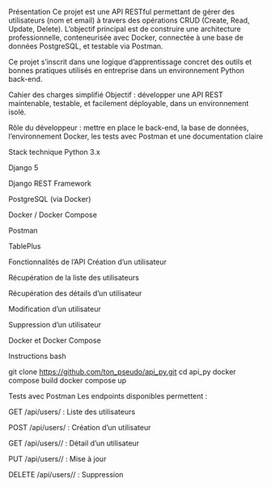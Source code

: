 Présentation
Ce projet est une API RESTful permettant de gérer des utilisateurs (nom et email) à travers des opérations CRUD (Create, Read, Update, Delete). L’objectif principal est de construire une architecture professionnelle, conteneurisée avec Docker, connectée à une base de données PostgreSQL, et testable via Postman.

Ce projet s’inscrit dans une logique d’apprentissage concret des outils et bonnes pratiques utilisés en entreprise dans un environnement Python back-end.

Cahier des charges simplifié
Objectif : développer une API REST maintenable, testable, et facilement déployable, dans un environnement isolé.

Rôle du développeur : mettre en place le back-end, la base de données, l’environnement Docker, les tests avec Postman et une documentation claire


Stack technique
Python 3.x

Django 5

Django REST Framework

PostgreSQL (via Docker)

Docker / Docker Compose

Postman

TablePlus

Fonctionnalités de l’API
Création d’un utilisateur

Récupération de la liste des utilisateurs

Récupération des détails d’un utilisateur

Modification d’un utilisateur

Suppression d’un utilisateur

Docker et Docker Compose

Instructions
bash

git clone https://github.com/ton_pseudo/api_py.git
cd api_py
docker compose build
docker compose up

Tests avec Postman
Les endpoints disponibles permettent :

GET /api/users/ : Liste des utilisateurs

POST /api/users/ : Création d’un utilisateur

GET /api/users/<id>/ : Détail d’un utilisateur

PUT /api/users/<id>/ : Mise à jour

DELETE /api/users/<id>/ : Suppression



